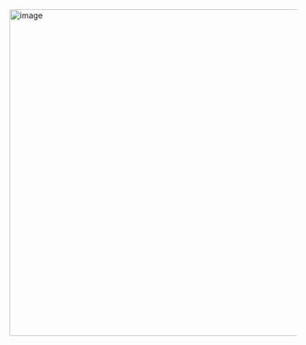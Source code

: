 <img width="574" alt="image" src="https://github.com/user-attachments/assets/000566e2-a655-4c01-9bfa-0cdb85dd8a7a" />

